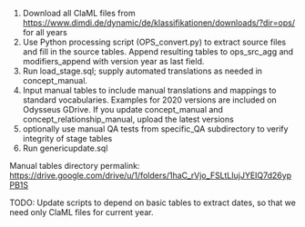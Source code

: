 1. Download all ClaML files from https://www.dimdi.de/dynamic/de/klassifikationen/downloads/?dir=ops/ for all years
2. Use Python processing script (OPS_convert.py) to extract source files and fill in the source tables. Append resulting tables to ops_src_agg and modifiers_append with version year as last field.
3. Run load_stage.sql; supply automated translations as needed in concept_manual.
4. Input manual tables to include manual translations and mappings to standard vocabularies. Examples for 2020 versions are included on Odysseus GDrive. If you update concept_manual and concept_relationship_manual, upload the latest versions
5. optionally use manual QA tests from specific_QA subdirectory to verify integrity of stage tables
6. Run genericupdate.sql

Manual tables directory permalink:
https://drive.google.com/drive/u/1/folders/1haC_rVjo_FSLtLIujJYEIQ7d26ypPB1S

TODO:
Update scripts to depend on basic tables to extract dates, so that we need only ClaML files for current year.